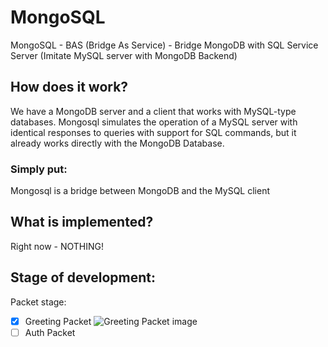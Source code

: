 # MongoSQL
MongoSQL - BAS (Bridge As Service) - Bridge MongoDB with SQL Service Server (Imitate MySQL server with MongoDB Backend)

## How does it work?
We have a MongoDB server and a client that works with MySQL-type databases.
Mongosql simulates the operation of a MySQL server with identical responses to queries with support for SQL commands, but it already works directly with the MongoDB Database.

### Simply put:
Mongosql is a bridge between MongoDB and the MySQL client

## What is implemented?
Right now - NOTHING! 

## Stage of development:
Packet stage:
- [x] Greeting Packet
![Greeting Packet image](https://i.imgur.com/IlOlUGb.png)
- [ ] Auth Packet
